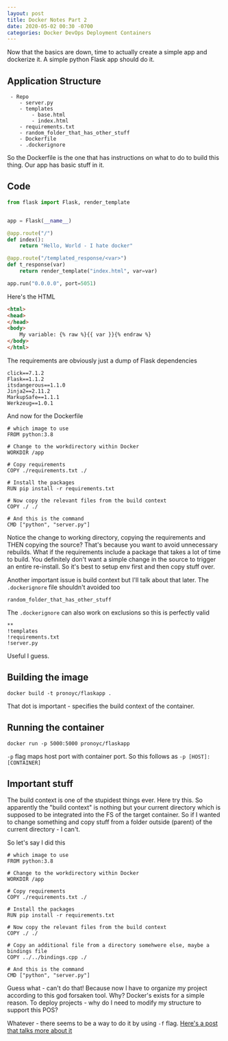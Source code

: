 ```yaml
---
layout: post
title: Docker Notes Part 2
date: 2020-05-02 00:30 -0700
categories: Docker DevOps Deployment Containers
---
```


Now that the basics are down, time to actually create a simple app and dockerize it. A simple python Flask app should do it.

## Application Structure

```
 - Repo
    - server.py
    - templates
        - base.html
        - index.html
    - requirements.txt
    - random_folder_that_has_other_stuff
    - Dockerfile
    - .dockerignore
```

So the Dockerfile is the one that has instructions on what to do to build this thing. Our app has basic stuff in it.

## Code

```python
from flask import Flask, render_template


app = Flask(__name__)

@app.route("/")
def index():
    return "Hello, World - I hate docker"

@app.route("/templated_response/<var>")
def t_response(var)
    return render_template("index.html", var=var)

app.run("0.0.0.0", port=5051)
```

Here's the HTML

```html
<html>
<head>
</head>
<body>
    My variable: {% raw %}{{ var }}{% endraw %}
</body>
</html>
```

The requirements are obviously just a dump of Flask dependencies

```
click==7.1.2
Flask==1.1.2
itsdangerous==1.1.0
Jinja2==2.11.2
MarkupSafe==1.1.1
Werkzeug==1.0.1
```

And now for the Dockerfile

```docker
# which image to use
FROM python:3.8

# Change to the workdirectory within Docker
WORKDIR /app

# Copy requirements
COPY ./requirements.txt ./

# Install the packages
RUN pip install -r requirements.txt

# Now copy the relevant files from the build context
COPY ./ ./

# And this is the command
CMD ["python", "server.py"]
```

Notice the change to working directory, copying the requirements and THEN copying the source? That's because you want to avoid unnecessary rebuilds. What if the requirements include a package that takes a lot of time to build. You definitely don't want a simple change in the source to trigger an entire re-install. So it's best to setup env first and then copy stuff over.

Another important issue is build context but I'll talk about that later. The `.dockerignore` file shouldn't avoided too

```docker
random_folder_that_has_other_stuff
```

The `.dockerignore` can also work on exclusions so this is perfectly valid

```docker
**
!templates
!requirements.txt
!server.py
```

Useful I guess. 

## Building the image

`docker build -t pronoyc/flaskapp .`

That dot is important - specifies the build context of the container.

## Running the container

`docker run -p 5000:5000 pronoyc/flaskapp`

`-p` flag maps host port with container port. So this follows as `-p [HOST]:[CONTAINER]`

## Important stuff

The build context is one of the stupidest things ever. Here try this. So apparently the "build context" is nothing but your current directory which is supposed to be integrated into the FS of the target container. So if I wanted to change something and copy stuff from a folder outside (parent) of the current directory - I can't.

So let's say I did this

```docker
# which image to use
FROM python:3.8

# Change to the workdirectory within Docker
WORKDIR /app

# Copy requirements
COPY ./requirements.txt ./

# Install the packages
RUN pip install -r requirements.txt

# Now copy the relevant files from the build context
COPY ./ ./

# Copy an additional file from a directory somehwere else, maybe a bindings file
COPY ../../bindings.cpp ./

# And this is the command
CMD ["python", "server.py"]
```

Guess what - can't do that! Because now I have to organize my project according to this god forsaken tool. Why? Docker's exists for a simple reason. To deploy projects - why do I need to modify my structure to support this POS? 

Whatever - there seems to be a way to do it by using `-f` flag. [Here's a post that talks more about it](https://stackoverflow.com/questions/27068596/how-to-include-files-outside-of-dockers-build-context)

